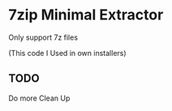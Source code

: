 # 7zip Minimal Extractor

Only support 7z files

(This code I Used in own installers)

## TODO

Do more Clean Up
